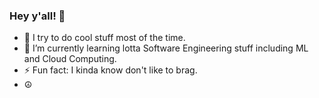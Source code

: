### Hey y'all! 👋

- 🔭 I try to do cool stuff most of the time.
- 🌱 I’m currently learning lotta Software Engineering stuff including ML and Cloud Computing.
- ⚡ Fun fact: I kinda know don't like to brag.
- ☮  

<!--
**IB-Git/ib-git** is a ✨ _special_ ✨ repository because its `README.md` (this file) appears on your GitHub profile.

Here are some ideas to get you started:


- 👯 I’m looking to collaborate on ...
- 🤔 I’m looking for help with ...
- 💬 Ask me about ...
- 📫 How to reach me: ...
- 😄 Pronouns: ...
-->
